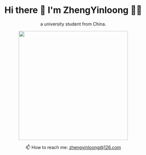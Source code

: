 <h1 align='center'>
  Hi there 👋 I'm ZhengYinloong 👨‍💻
</h1>
<p align='center'>a university student from China.</p>
<p align='center'>
  <a href="#"><img src="https://github-readme-stats.vercel.app/api?username=zhengyinloongever&show_icons=true&count_private=true&theme=dark" width="350"></a>
</p>
<p align='center'>
  📫 How to reach me: <a href='mailto:zhengyinloong@126.com'>zhengyinloong@126.com</a>
</p>
